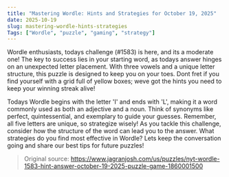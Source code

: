 ```yaml
---
title: "Mastering Wordle: Hints and Strategies for October 19, 2025"
date: 2025-10-19
slug: mastering-wordle-hints-strategies
Tags: ["Wordle", "puzzle", "gaming", "strategy"]
---
```


Wordle enthusiasts, todays challenge (#1583) is here, and its a moderate one! The key to success lies in your starting word, as todays answer hinges on an unexpected letter placement. With three vowels and a unique letter structure, this puzzle is designed to keep you on your toes. Dont fret if you find yourself with a grid full of yellow boxes; weve got the hints you need to keep your winning streak alive!

Todays Wordle begins with the letter 'I' and ends with 'L', making it a word commonly used as both an adjective and a noun. Think of synonyms like perfect, quintessential, and exemplary to guide your guesses. Remember, all five letters are unique, so strategize wisely! As you tackle this challenge, consider how the structure of the word can lead you to the answer. What strategies do you find most effective in Wordle? Lets keep the conversation going and share our best tips for future puzzles!
> Original source: https://www.jagranjosh.com/us/puzzles/nyt-wordle-1583-hint-answer-october-19-2025-puzzle-game-1860001500